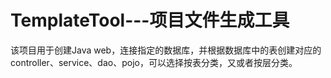 # TemplateTool---项目文件生成工具
该项目用于创建Java web，连接指定的数据库，并根据数据库中的表创建对应的controller、service、dao、pojo，可以选择按表分类，又或者按层分类。
